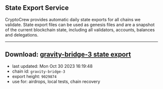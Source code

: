## State Export Service
CryptoCrew provides automatic daily state exports for all chains we validate. State export files can be used as genesis files and are a snapshot of the current blockchain state, including all validators, accounts, balances and delegations.

---
**Download: [gravity-bridge-3 state export](https://dl.ccvalidators.com/SERVICE/gravitybridge/gravity-bridge-3_export_9029874.json)**
---

- last updated: Mon Oct 30 2023 16:19:48
- chain id: `gravity-bridge-3`
- export height: `9029874`
- use for: airdrops, local tests, chain recovery
